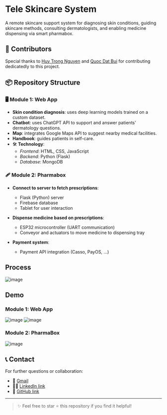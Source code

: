 # Tele Skincare System

A remote skincare support system for diagnosing skin conditions, guiding skincare methods, consulting dermatologists, and enabling medicine dispensing via smart pharmabox.

## 👥 Contributors

Special thanks to [Huy Trong Nguyen](https://github.com/nguyenhuytrong) and [Quoc Dat Bui](https://github.com/doquolo) for contributing dedicatedly to this project.

## 📦 Repository Structure

### 🖥️ **Module 1: Web App**

* **Skin condition diagnosis**: uses deep learning models trained on a custom dataset.
* **Chatbot**: uses ChatGPT API to support and answer patients' dermatology questions.
* **Map**: integrates Google Maps API to suggest nearby medical facilities.
* **Handbook**: guides patients in self-care.
* 🛠️ **Technology**:
    - *Frontend*: HTML, CSS, JavaScript
    - *Backend*: Python (Flask)
    - *Database*: MongoDB


### 🩹 **Module 2: Pharmabox**

* **Connect to server to fetch prescriptions**:
    - Flask (Python) server
    - Firebase database
    - Tablet for user interaction

* **Dispense medicine based on prescriptions**:
    - ESP32 microcontroller (UART communication)
    - Conveyor and actuators to move medicine to dispensing tray

* **Payment system**:
    - Payment API integration (Casso, PayOS, ...)


## Process
![image](https://github.com/user-attachments/assets/e63cc762-298e-4e02-afa7-12a72169e743)



## Demo

### **Module 1: Web App**
![image](https://github.com/user-attachments/assets/062099af-4b95-452f-a0a5-97196c94820c)
![image](https://github.com/user-attachments/assets/ca43fb72-ad7e-43e5-b7ae-993bef59bb37)

### **Module 2: PharmaBox**
![image](https://github.com/user-attachments/assets/ee3417c7-061d-4978-92ce-b10b0defcd0f)



## 📞 Contact

For further questions or collaboration:
- 📧 [Gmail](huynghia05012007@gmail.com)
- 👨‍💻 [LinkedIn link](https://www.linkedin.com/in/huy-nghia-nguyen-501010333/)
- 💼 [GitHub link](https://github.com/trongnghia2007)

---

> ✨ Feel free to star ⭐ this repository if you find it helpful!
